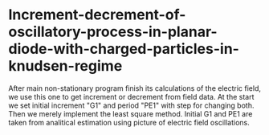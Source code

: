 # Increment-decrement-of-oscillatory-process-in-planar-diode-with-charged-particles-in-knudsen-regime
After main non-stationary program finish its calculations of the electric field, we use this one to get increment or decrement from field data. At the start we set initial increment "G1" and period "PE1" with step for changing both. Then we merely implement the least square method. Initial G1 and PE1 are taken from analitical estimation using picture of electric field oscillations.

